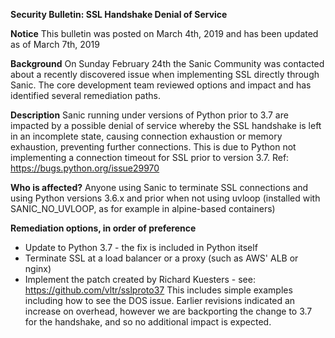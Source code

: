 **Security Bulletin: SSL Handshake Denial of Service**

**Notice**
This bulletin was posted on March 4th, 2019 and has been updated as of March 7th, 2019

**Background**
On Sunday February 24th the Sanic Community was contacted about a recently
discovered issue when implementing SSL directly through Sanic. The core development 
team reviewed options and impact and has identified several remediation paths.

**Description**
Sanic running under versions of Python prior to 3.7 are impacted by a possible
denial of service whereby the SSL handshake is left in an incomplete state,
causing connection exhaustion or memory exhaustion, preventing further
connections. This is due to Python not implementing a connection timeout for
SSL prior to version 3.7. Ref: https://bugs.python.org/issue29970

**Who is affected?**
Anyone using Sanic to terminate SSL connections and using Python versions
3.6.x and prior when not using uvloop (installed with SANIC_NO_UVLOOP, as
for example in alpine-based containers)

**Remediation options, in order of preference**
- Update to Python 3.7 - the fix is included in Python itself
- Terminate SSL at a load balancer or a proxy (such as AWS' ALB or nginx)
- Implement the patch created by Richard Kuesters - see: https://github.com/vltr/sslproto37 
  This includes simple examples including how to see the DOS issue. Earlier
  revisions indicated an increase on overhead, however we are backporting
  the change to 3.7 for the handshake, and so no additional impact is expected.
